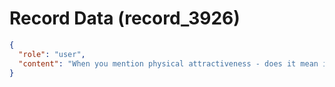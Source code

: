 # Record Data (record_3926)

```json
{
  "role": "user",
  "content": "When you mention physical attractiveness - does it mean i am 'average man' of physical attractiveness or there is actual traits that trigger physical attractiveness? \n"
}
```
